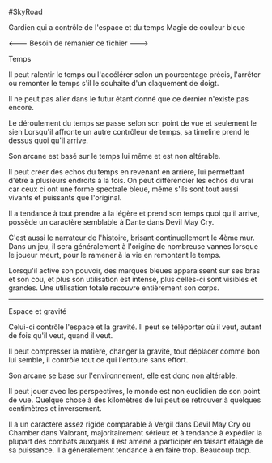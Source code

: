#SkyRoad 

Gardien qui a contrôle de l'espace et du temps
Magie de couleur bleue

<--- Besoin de remanier ce fichier --->

Temps

Il peut ralentir le temps ou l'accélérer selon un pourcentage précis, l'arrêter ou remonter le temps s'il le souhaite d'un claquement de doigt. 

Il ne peut pas aller dans le futur étant donné que ce dernier n'existe pas encore.

Le déroulement du temps se passe selon son point de vue et seulement le sien Lorsqu'il affronte un autre contrôleur de temps, sa timeline prend le dessus quoi qu'il arrive.

Son arcane est basé sur le temps lui même et est non altérable.

Il peut créer des echos du temps en revenant en arrière, lui permettant d'être à plusieurs endroits à la fois. On peut différencier les echos du vrai car ceux ci ont une forme spectrale bleue, même s'ils sont tout aussi vivants et puissants que l'original.

Il a tendance à tout prendre à la légère et prend son temps quoi qu'il arrive, possède un caractère semblable à Dante dans Devil May Cry.

C'est aussi le narrateur de l'histoire, brisant continuellement le 4ème mur. Dans un jeu, il sera généralement à l'origine de nombreuse vannes lorsque le joueur meurt, pour le ramener à la vie en remontant le temps.

Lorsqu'il active son pouvoir, des marques bleues apparaissent sur ses bras et son cou, et plus son utilisation est intense, plus celles-ci sont visibles et grandes. Une utilisation totale recouvre entièrement son corps.

---

Espace et gravité

Celui-ci contrôle l'espace et la gravité. Il peut se téléporter où il veut, autant de fois qu'il veut, quand il veut. 

Il peut compresser la matière, changer la gravité, tout déplacer comme bon lui semble, il contrôle tout ce qui l'entoure sans effort.

Son arcane se base sur l'environnement, elle est donc non altérable.

Il peut jouer avec les perspectives, le monde est non euclidien de son point de vue. Quelque chose à des kilomètres de lui peut se retrouver à quelques centimètres et inversement. 

Il a un caractère assez rigide comparable à Vergil dans Devil May Cry ou Chamber dans Valorant, majoritairement sérieux et à tendance à expédier la plupart des combats auxquels il est amené à participer en faisant étalage de sa puissance. Il a généralement tendance à en faire trop. Beaucoup trop.